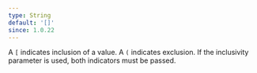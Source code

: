 ```yaml
---
type: String
default: '[]'
since: 1.0.22
---
```


A `[` indicates inclusion of a value. A `(` indicates exclusion. If the inclusivity parameter is used, both indicators must be passed.
